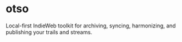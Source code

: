 # otso
Local-first IndieWeb toolkit for archiving, syncing, harmonizing, and publishing your trails and streams.
